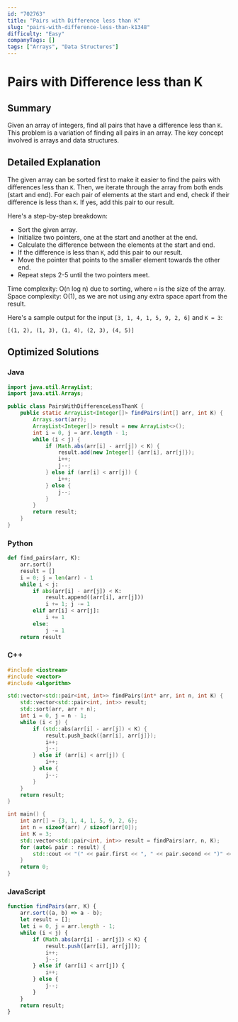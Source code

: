 ```yaml
---
id: "702763"
title: "Pairs with Difference less than K"
slug: "pairs-with-difference-less-than-k1348"
difficulty: "Easy"
companyTags: []
tags: ["Arrays", "Data Structures"]
---
```


Pairs with Difference less than K
================================

## Summary
Given an array of integers, find all pairs that have a difference less than `K`. This problem is a variation of finding all pairs in an array. The key concept involved is arrays and data structures.

## Detailed Explanation
The given array can be sorted first to make it easier to find the pairs with differences less than `K`. Then, we iterate through the array from both ends (start and end). For each pair of elements at the start and end, check if their difference is less than `K`. If yes, add this pair to our result.

Here's a step-by-step breakdown:

* Sort the given array.
* Initialize two pointers, one at the start and another at the end.
* Calculate the difference between the elements at the start and end.
* If the difference is less than `K`, add this pair to our result.
* Move the pointer that points to the smaller element towards the other end.
* Repeat steps 2-5 until the two pointers meet.

Time complexity: O(n log n) due to sorting, where `n` is the size of the array. Space complexity: O(1), as we are not using any extra space apart from the result.

Here's a sample output for the input `[3, 1, 4, 1, 5, 9, 2, 6]` and `K = 3`:
```
[(1, 2), (1, 3), (1, 4), (2, 3), (4, 5)]
```

## Optimized Solutions
### Java
```java
import java.util.ArrayList;
import java.util.Arrays;

public class PairsWithDifferenceLessThanK {
    public static ArrayList<Integer[]> findPairs(int[] arr, int K) {
        Arrays.sort(arr);
        ArrayList<Integer[]> result = new ArrayList<>();
        int i = 0, j = arr.length - 1;
        while (i < j) {
            if (Math.abs(arr[i] - arr[j]) < K) {
                result.add(new Integer[] {arr[i], arr[j]});
                i++;
                j--;
            } else if (arr[i] < arr[j]) {
                i++;
            } else {
                j--;
            }
        }
        return result;
    }
}
```

### Python
```python
def find_pairs(arr, K):
    arr.sort()
    result = []
    i = 0; j = len(arr) - 1
    while i < j:
        if abs(arr[i] - arr[j]) < K:
            result.append((arr[i], arr[j]))
            i += 1; j -= 1
        elif arr[i] < arr[j]:
            i += 1
        else:
            j -= 1
    return result
```

### C++
```cpp
#include <iostream>
#include <vector>
#include <algorithm>

std::vector<std::pair<int, int>> findPairs(int* arr, int n, int K) {
    std::vector<std::pair<int, int>> result;
    std::sort(arr, arr + n);
    int i = 0, j = n - 1;
    while (i < j) {
        if (std::abs(arr[i] - arr[j]) < K) {
            result.push_back({arr[i], arr[j]});
            i++;
            j--;
        } else if (arr[i] < arr[j]) {
            i++;
        } else {
            j--;
        }
    }
    return result;
}

int main() {
    int arr[] = {3, 1, 4, 1, 5, 9, 2, 6};
    int n = sizeof(arr) / sizeof(arr[0]);
    int K = 3;
    std::vector<std::pair<int, int>> result = findPairs(arr, n, K);
    for (auto& pair : result) {
        std::cout << "(" << pair.first << ", " << pair.second << ")" << std::endl;
    }
    return 0;
}
```

### JavaScript
```javascript
function findPairs(arr, K) {
    arr.sort((a, b) => a - b);
    let result = [];
    let i = 0, j = arr.length - 1;
    while (i < j) {
        if (Math.abs(arr[i] - arr[j]) < K) {
            result.push([arr[i], arr[j]]);
            i++;
            j--;
        } else if (arr[i] < arr[j]) {
            i++;
        } else {
            j--;
        }
    }
    return result;
}
```